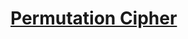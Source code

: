 # [Permutation Cipher](https://app.codesignal.com/python-arcade/slithering-in-strings/YADembruQtLCmiBKB/)
